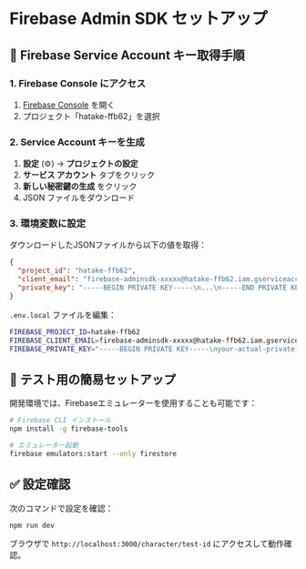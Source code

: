 # Firebase Admin SDK セットアップ

## 🔑 Firebase Service Account キー取得手順

### 1. Firebase Console にアクセス
1. [Firebase Console](https://console.firebase.google.com/) を開く
2. プロジェクト「hatake-ffb62」を選択

### 2. Service Account キーを生成
1. **設定** (⚙️) → **プロジェクトの設定**
2. **サービス アカウント** タブをクリック
3. **新しい秘密鍵の生成** をクリック
4. JSON ファイルをダウンロード

### 3. 環境変数に設定
ダウンロードしたJSONファイルから以下の値を取得：

```json
{
  "project_id": "hatake-ffb62",
  "client_email": "firebase-adminsdk-xxxxx@hatake-ffb62.iam.gserviceaccount.com",
  "private_key": "-----BEGIN PRIVATE KEY-----\n...\n-----END PRIVATE KEY-----\n"
}
```

`.env.local` ファイルを編集：

```bash
FIREBASE_PROJECT_ID=hatake-ffb62
FIREBASE_CLIENT_EMAIL=firebase-adminsdk-xxxxx@hatake-ffb62.iam.gserviceaccount.com
FIREBASE_PRIVATE_KEY="-----BEGIN PRIVATE KEY-----\nyour-actual-private-key-here\n-----END PRIVATE KEY-----\n"
```

## 🚀 テスト用の簡易セットアップ

開発環境では、Firebaseエミュレーターを使用することも可能です：

```bash
# Firebase CLI インストール
npm install -g firebase-tools

# エミュレーター起動
firebase emulators:start --only firestore
```

## ✅ 設定確認

次のコマンドで設定を確認：

```bash
npm run dev
```

ブラウザで `http://localhost:3000/character/test-id` にアクセスして動作確認。